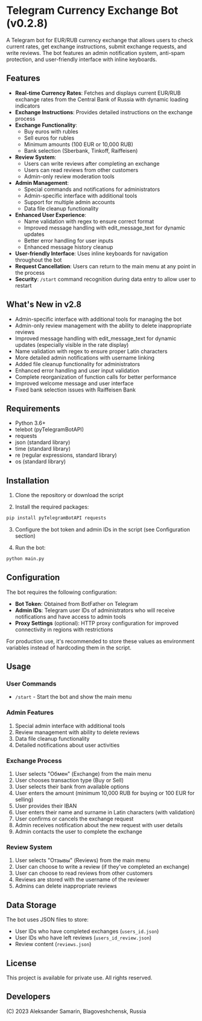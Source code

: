 # Telegram Currency Exchange Bot (v0.2.8)

A Telegram bot for EUR/RUB currency exchange that allows users to check current rates, get exchange instructions, submit exchange requests, and write reviews. The bot features an admin notification system, anti-spam protection, and user-friendly interface with inline keyboards.

## Features

- **Real-time Currency Rates**: Fetches and displays current EUR/RUB exchange rates from the Central Bank of Russia with dynamic loading indicators
- **Exchange Instructions**: Provides detailed instructions on the exchange process
- **Exchange Functionality**: 
  - Buy euros with rubles
  - Sell euros for rubles 
  - Minimum amounts (100 EUR or 10,000 RUB)
  - Bank selection (Sberbank, Tinkoff, Raiffeisen)
- **Review System**:
  - Users can write reviews after completing an exchange
  - Users can read reviews from other customers
  - Admin-only review moderation tools
- **Admin Management**: 
  - Special commands and notifications for administrators
  - Admin-specific interface with additional tools
  - Support for multiple admin accounts
  - Data file cleanup functionality
- **Enhanced User Experience**:
  - Name validation with regex to ensure correct format
  - Improved message handling with edit_message_text for dynamic updates
  - Better error handling for user inputs
  - Enhanced message history cleanup
- **User-friendly Interface**: Uses inline keyboards for navigation throughout the bot
- **Request Cancellation**: Users can return to the main menu at any point in the process
- **Security**: `/start` command recognition during data entry to allow user to restart

## What's New in v2.8
- Admin-specific interface with additional tools for managing the bot
- Admin-only review management with the ability to delete inappropriate reviews
- Improved message handling with edit_message_text for dynamic updates (especially visible in the rate display)
- Name validation with regex to ensure proper Latin characters
- More detailed admin notifications with username linking
- Added file cleanup functionality for administrators
- Enhanced error handling and user input validation
- Complete reorganization of function calls for better performance
- Improved welcome message and user interface
- Fixed bank selection issues with Raiffeisen Bank

## Requirements

- Python 3.6+
- telebot (pyTelegramBotAPI)
- requests
- json (standard library)
- time (standard library)
- re (regular expressions, standard library)
- os (standard library)

## Installation

1. Clone the repository or download the script

2. Install the required packages:
```bash
pip install pyTelegramBotAPI requests
```

3. Configure the bot token and admin IDs in the script (see Configuration section)

4. Run the bot:
```bash
python main.py
```

## Configuration

The bot requires the following configuration:

- **Bot Token**: Obtained from BotFather on Telegram
- **Admin IDs**: Telegram user IDs of administrators who will receive notifications and have access to admin tools
- **Proxy Settings** (optional): HTTP proxy configuration for improved connectivity in regions with restrictions

For production use, it's recommended to store these values as environment variables instead of hardcoding them in the script.

## Usage

### User Commands

- `/start` - Start the bot and show the main menu

### Admin Features

1. Special admin interface with additional tools
2. Review management with ability to delete reviews
3. Data file cleanup functionality
4. Detailed notifications about user activities

### Exchange Process

1. User selects "Обмен" (Exchange) from the main menu
2. User chooses transaction type (Buy or Sell)
3. User selects their bank from available options
4. User enters the amount (minimum 10,000 RUB for buying or 100 EUR for selling)
5. User provides their IBAN
6. User enters their name and surname in Latin characters (with validation)
7. User confirms or cancels the exchange request
8. Admin receives notification about the new request with user details
9. Admin contacts the user to complete the exchange

### Review System

1. User selects "Отзывы" (Reviews) from the main menu
2. User can choose to write a review (if they've completed an exchange)
3. User can choose to read reviews from other customers
4. Reviews are stored with the username of the reviewer
5. Admins can delete inappropriate reviews

## Data Storage

The bot uses JSON files to store:
- User IDs who have completed exchanges (`users_id.json`)
- User IDs who have left reviews (`users_id_review.json`)
- Review content (`reviews.json`)

## License

This project is available for private use. All rights reserved. 

## Developers

(C) 2023 Aleksander Samarin, Blagoveshchensk, Russia 